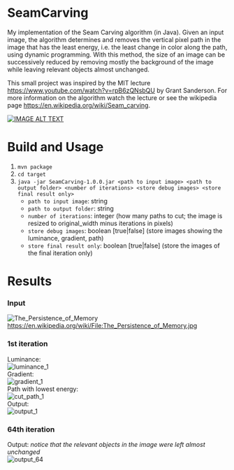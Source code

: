 # SeamCarving
My implementation of the Seam Carving algorithm (in Java).
Given an input image, the algorithm determines and removes the vertical pixel path in the image that has the least energy, i.e. the least change in color along the path, using dynamic programming.
With this method, the size of an image can be successively reduced by removing mostly the background of the image while leaving relevant objects almost unchanged.

This small project was inspired by the MIT lecture https://www.youtube.com/watch?v=rpB6zQNsbQU by Grant Sanderson.
For more information on the algorithm watch the lecture or see the wikipedia page https://en.wikipedia.org/wiki/Seam_carving.

[![IMAGE ALT TEXT](http://img.youtube.com/vi/rpB6zQNsbQU/0.jpg)](http://www.youtube.com/watch?v=rpB6zQNsbQU "Video Title")

# Build and Usage
1. `mvn package`
2. `cd target`
3. `java -jar SeamCarving-1.0.0.jar <path to input image> <path to output folder> <number of iterations> <store debug images> <store final result only>`
    - `path to input image`: string
    - `path to output folder`: string
    - `number of iterations`: integer (how many paths to cut; the image is resized to original_width minus iterations in pixels)
    - `store debug images`: boolean [true|false] (store images showing the luminance, gradient, path)
    - `store final result only`: boolean [true|false] (store the images of the final iteration only)

# Results
### Input
![The_Persistence_of_Memory](https://user-images.githubusercontent.com/34870366/214943065-8a2c0bdc-381c-42bd-9fd6-3a7a98547c8a.jpg)
<br>
https://en.wikipedia.org/wiki/File:The_Persistence_of_Memory.jpg
### 1st iteration
Luminance:<br>
![luminance_1](https://user-images.githubusercontent.com/34870366/214942927-c196e62a-e19f-4b96-b698-0aa85a5eaa39.png)
<br>
Gradient:<br>
![gradient_1](https://user-images.githubusercontent.com/34870366/214942885-e5c41acd-9123-4626-9a07-188525e37494.png)
<br>
Path with lowest energy:<br>
![cut_path_1](https://user-images.githubusercontent.com/34870366/214942856-3f8b9ff6-f6d9-4589-8662-8208f5803237.png)
<br>
Output:<br>
![output_1](https://user-images.githubusercontent.com/34870366/214942801-b25724ed-c50d-4e32-befd-46cc7060b339.png)
### 64th iteration
Output: *notice that the relevant objects in the image were left almost unchanged*<br>
![output_64](https://user-images.githubusercontent.com/34870366/214942829-6c05c7f3-b800-4099-a7c8-14681d7dea25.png)
